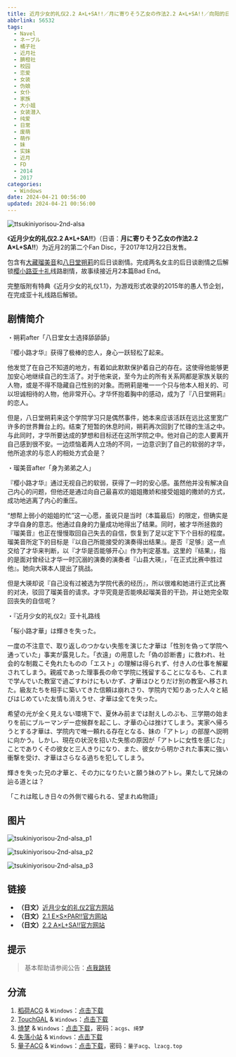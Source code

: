 ```yaml
---
title: 近月少女的礼仪2.2 A×L+SA!!／月に寄りそう乙女の作法2.2 A×L+SA!!／向阳的日子2.2 A×L+SA!!
abbrlink: 56532
tags:
  - Navel
  - ネーブル
  - 橘子社
  - 近月社
  - 臍橙社
  - 校园
  - 恋爱
  - 女装
  - 伪娘
  - 女仆
  - 家族
  - 大小姐
  - 女装潜入
  - 纯爱
  - 日常
  - 废萌
  - 萌作
  - 妹
  - 实妹
  - 近月
  - FD
  - 2014
  - 2017
categories:
  - Windows
date: 2024-04-21 00:56:00
updated: 2024-04-21 00:56:00
---
```


![ttsukiniyorisou-2nd-alsa](https://unpkg.com/galgame/img/tsukiniyorisou-2nd-alsa.webp)

《**近月少女的礼仪2.2 A×L+SA!!**》（日语：**月に寄りそう乙女の作法2.2 A×L+SA!!**）为近月2的第二个Fan Disc，于2017年12月22日发售。

包含有[大藏瑠美音](https://zh.moegirl.org.cn/大藏瑠美音)和[八日堂朔莉](https://zh.moegirl.org.cn/八日堂朔莉)的后日谈剧情。完成两名女主的后日谈剧情之后解锁[樱小路亚十礼](https://zh.moegirl.org.cn/樱小路亚十礼)线路剧情，故事续接近月2本篇Bad End。

完整版附有特典《近月少女的礼仪1.1》，为游戏形式收录的2015年的愚人节企划，在完成亚十礼线路后解锁。

<!-- more -->

## 剧情简介

・朔莉after「八日堂女士选择舔舔舔」

『樱小路才华』获得了极棒的恋人，身心一跃轻松了起来。

他发觉了在自己不知道的地方，有着如此默默保护着自己的存在。这使得他能够更加安心地继续自己的生活了。对于他来说，至今为止的所有关系网都是家族关联的人物，或是不得不隐藏自己性别的对象。而朔莉是唯一一个只与他本人相关的、可以坦诚相待的人物，他非常开心。才华怀抱着胸中的感动，成为了『八日堂朔莉』的恋人。

但是，八日堂朔莉来这个学院学习只是偶然事件，她本来应该活跃在远比这里宽广许多的世界舞台上的。结束了短暂的休息时间，朔莉再次回到了忙碌的生活之中。与此同时，才华所要达成的梦想和目标还在这所学院之中。他对自己的恋人要离开自己感到很不安。一边烦恼着两人立场的不同，一边意识到了自己的软弱的才华，他所追求的与恋人的相处方式会是？

・瑠美音after「身为弟弟之人」

『樱小路才华』通过无视自己的软弱，获得了一时的安心感。虽然他并没有解决自己内心的问题，但他还是通过向自己最喜欢的姐姐撒娇和接受姐姐的撒娇的方式，成功地逃离了内心的重压。

“想帮上弱小的姐姐的忙”这一心愿，虽说只是当时（本篇最后）的限定，但确实是才华自身的意志。他通过自身的力量成功地得出了结果。同时，被才华所拯救的『瑠美音』也正在慢慢取回自己失去的自信，恢复到了足以定下下个目标的程度。瑠美音所定下的目标是『以自己所能接受的演奏得出结果』。是否『足够』这一点交给了才华来判断，以『才华是否能够开心』作为判定基准。这里的『结果』，指的是面对曾经让才华一时沉溺的演奏的演奏者『山县大瑛』，『在正式比赛中胜过他』。她向大瑛本人提出了挑战。

但是大瑛却说『自己没有过被选为学院代表的经历』，所以很难和她进行正式比赛的对决，驳回了瑠美音的请求。才华究竟是否能唤起瑠美音的干劲，并让她完全取回丧失的自信呢？

・『近月少女的礼仪2』亚十礼路线

「桜小路才華」は輝きを失った。

一度の不注意で、取り返しのつかない失態を演じた才華は「性別を偽って学院へ通っていた」事実が露見した。「衣遠」の用意した「偽の診断書」に救われ、社会的な制裁こそ免れたものの「エスト」の理解は得られず、付き人の仕事を解雇されてしまう。親戚であった理事長の命で学院に残留することになるも、これまで学んでいた教室で過ごすわけにもいかず、才華はひとりだけ別の教室へ移された。級友たちを相手に築いてきた信頼は崩れさり、学院内で知りあった人々と結びはじめていた友情も消えうせ、才華は全てを失った。

希望の光が全く見えない環境下で、夏休み前までは耐えしのぶも、三学期の始まりを前にブルーマンデー症候群を起こし、才華の心は挫けてしまう。実家へ帰ろうとする才華は、学院内で唯一頼れる存在となる、妹の「アトレ」の部屋へ説明に向かう。しかし、現在の状況を招いた失態の原因が「アトレに女性を感じた」ことでありくその彼女と三人きりになり、また、彼女から明かされた事実に強い衝撃を受け、才華はさらなる過ちを犯してしまう。

輝きを失った兄の才華と、その力になりたいと願う妹のアトレ。果たして兄妹の辿る道とは？

「これは眩しき日々の外側で綴られる、望まれぬ物語」

## 图片

![tsukiniyorisou-2nd-alsa_p1](https://unpkg.com/galgame/img/tsukiniyorisou-2nd-alsa_p1.webp)

![tsukiniyorisou-2nd-alsa_p2](https://unpkg.com/galgame/img/tsukiniyorisou-2nd-alsa_p2.webp)

![tsukiniyorisou-2nd-alsa_p3](https://unpkg.com/galgame/img/tsukiniyorisou-2nd-alsa_p3.webp)

## 链接

- **（日文）**[近月少女的礼仪2官方网站](https://project-navel.com/tsukiniyorisou_2nd/)
- **（日文）**[2.1 E×S×PAR!!官方网站](https://project-navel.com/tsukiniyorisou_2nd_espar/)
- **（日文）**[2.2 A×L+SA!!官方网站](https://project-navel.com/tsukiniyorisou_2nd_alsa/)

## 提示

> 基本帮助请参阅公告：[点我跳转](/p/announcement/)

## 分流

1. [稻荷ACG](https://sakustar.moe/) & `Windows`：[点击下载](https://sakustar.top/art/274)
2. [TouchGAL](https://www.touchgal.com/) & `Windows`：[点击下载](https://pan.touchgal.net/s/rn9kiy)
3. [绮梦](https://acgs.one/) & `Windows`：[点击下载](https://acgs.one/down_html/?url=game/%E8%BF%91%E6%9C%88%E5%B0%91%E5%A5%B3%E7%9A%84%E7%A4%BC%E4%BB%AA2.2&name=%E8%BF%91%E6%9C%88%E5%B0%91%E5%A5%B3%E7%9A%84%E7%A4%BC%E4%BB%AA2.2)，密码：`acgs`、`绮梦`
4. [失落小站](https://www.shinnku.com/) & `Windows`：[点击下载](https://www.shinnku.com/api/download/0/win/%E8%BF%91%E6%9C%88%E5%B0%91%E5%A5%B3%E7%9A%84%E7%A4%BC%E4%BB%AA2.2%20v1.1.7z)
5. [量子ACG](https://lzacg.org/) & `Windows`：[点击下载](https://lzacg.org/3581)，密码：`量子acg`、`lzacg.top`
